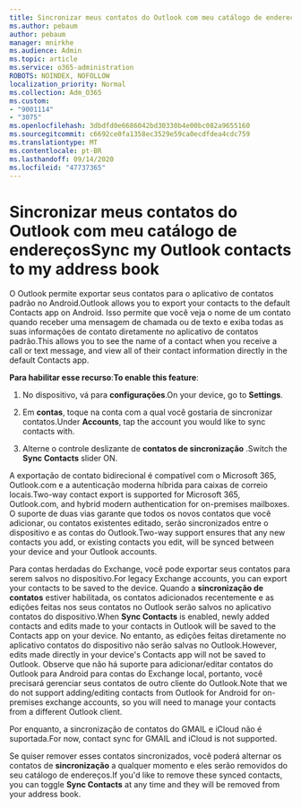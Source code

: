 ```yaml
---
title: Sincronizar meus contatos do Outlook com meu catálogo de endereços
ms.author: pebaum
author: pebaum
manager: mnirkhe
ms.audience: Admin
ms.topic: article
ms.service: o365-administration
ROBOTS: NOINDEX, NOFOLLOW
localization_priority: Normal
ms.collection: Adm_O365
ms.custom:
- "9001114"
- "3075"
ms.openlocfilehash: 3dbdfd0e6686042bd30330b4e00bc082a9655160
ms.sourcegitcommit: c6692ce0fa1358ec3529e59ca0ecdfdea4cdc759
ms.translationtype: MT
ms.contentlocale: pt-BR
ms.lasthandoff: 09/14/2020
ms.locfileid: "47737365"
---
```

# <a name="sync-my-outlook-contacts-to-my-address-book"></a><span data-ttu-id="90d17-102">Sincronizar meus contatos do Outlook com meu catálogo de endereços</span><span class="sxs-lookup"><span data-stu-id="90d17-102">Sync my Outlook contacts to my address book</span></span>

<span data-ttu-id="90d17-103">O Outlook permite exportar seus contatos para o aplicativo de contatos padrão no Android.</span><span class="sxs-lookup"><span data-stu-id="90d17-103">Outlook allows you to export your contacts to the default Contacts app on Android.</span></span> <span data-ttu-id="90d17-104">Isso permite que você veja o nome de um contato quando receber uma mensagem de chamada ou de texto e exiba todas as suas informações de contato diretamente no aplicativo de contatos padrão.</span><span class="sxs-lookup"><span data-stu-id="90d17-104">This allows you to see the name of a contact when you receive a call or text message, and view all of their contact information directly in the default Contacts app.</span></span>
 
<span data-ttu-id="90d17-105">**Para habilitar esse recurso**:</span><span class="sxs-lookup"><span data-stu-id="90d17-105">**To enable this feature**:</span></span>
 
1. <span data-ttu-id="90d17-106">No dispositivo, vá para **configurações**.</span><span class="sxs-lookup"><span data-stu-id="90d17-106">On your device, go to **Settings**.</span></span>

2. <span data-ttu-id="90d17-107">Em **contas**, toque na conta com a qual você gostaria de sincronizar contatos.</span><span class="sxs-lookup"><span data-stu-id="90d17-107">Under **Accounts**, tap the account you would like to sync contacts with.</span></span>

3. <span data-ttu-id="90d17-108">Alterne o controle deslizante de **contatos de sincronização** .</span><span class="sxs-lookup"><span data-stu-id="90d17-108">Switch the **Sync Contacts** slider ON.</span></span>
 
<span data-ttu-id="90d17-109">A exportação de contato bidirecional é compatível com o Microsoft 365, Outlook.com e a autenticação moderna híbrida para caixas de correio locais.</span><span class="sxs-lookup"><span data-stu-id="90d17-109">Two-way contact export is supported for Microsoft 365, Outlook.com, and hybrid modern authentication for on-premises mailboxes.</span></span> <span data-ttu-id="90d17-110">O suporte de duas vias garante que todos os novos contatos que você adicionar, ou contatos existentes editado, serão sincronizados entre o dispositivo e as contas do Outlook.</span><span class="sxs-lookup"><span data-stu-id="90d17-110">Two-way support ensures that any new contacts you add, or existing contacts you edit, will be synced between your device and your Outlook accounts.</span></span>
 
<span data-ttu-id="90d17-111">Para contas herdadas do Exchange, você pode exportar seus contatos para serem salvos no dispositivo.</span><span class="sxs-lookup"><span data-stu-id="90d17-111">For legacy Exchange accounts, you can export your contacts to be saved to the device.</span></span> <span data-ttu-id="90d17-112">Quando a **sincronização de contatos** estiver habilitada, os contatos adicionados recentemente e as edições feitas nos seus contatos no Outlook serão salvos no aplicativo contatos do dispositivo.</span><span class="sxs-lookup"><span data-stu-id="90d17-112">When **Sync Contacts** is enabled, newly added contacts and edits made to your contacts in Outlook will be saved to the Contacts app on your device.</span></span> <span data-ttu-id="90d17-113">No entanto, as edições feitas diretamente no aplicativo contatos do dispositivo não serão salvas no Outlook.</span><span class="sxs-lookup"><span data-stu-id="90d17-113">However, edits made directly in your device's Contacts app will not be saved to Outlook.</span></span> <span data-ttu-id="90d17-114">Observe que não há suporte para adicionar/editar contatos do Outlook para Android para contas do Exchange local, portanto, você precisará gerenciar seus contatos de outro cliente do Outlook.</span><span class="sxs-lookup"><span data-stu-id="90d17-114">Note that we do not support adding/editing contacts from Outlook for Android for on-premises exchange accounts, so you will need to manage your contacts from a different Outlook client.</span></span>
 
<span data-ttu-id="90d17-115">Por enquanto, a sincronização de contatos do GMAIL e iCloud não é suportada.</span><span class="sxs-lookup"><span data-stu-id="90d17-115">For now, contact sync for GMAIL and iCloud is not supported.</span></span>
 
<span data-ttu-id="90d17-116">Se quiser remover esses contatos sincronizados, você poderá alternar os contatos de **sincronização** a qualquer momento e eles serão removidos do seu catálogo de endereços.</span><span class="sxs-lookup"><span data-stu-id="90d17-116">If you'd like to remove these synced contacts, you can toggle **Sync Contacts** at any time and they will be removed from your address book.</span></span>
